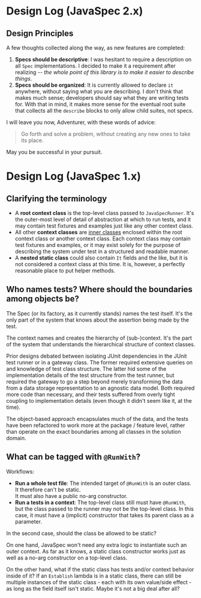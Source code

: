# Design Log (JavaSpec 2.x)


## Design Principles

A few thoughts collected along the way, as new features are completed:

1. **Specs should be descriptive**: I was hesitant to require a description on all `Spec` implementations.  I decided
to make it a requirement after realizing -- _the whole point of this library is to make it easier to describe things_.
1. **Specs should be organized**: It is currently allowed to declare `it` anywhere, without saying what you are
describing.  I don't think that makes much sense; developers should say what they are writing tests for.  With that
in mind, it makes more sense for the eventual root suite that collects all the `describe` blocks to only allow child
suites, not specs.


I will leave you now, Adventurer, with these words of advice:

> Go forth and solve a problem, without creating any new ones to take its place.

May you be successful in your pursuit.


# Design Log (JavaSpec 1.x)

## Clarifying the terminology

* A **root context class** is the top-level class passed to `JavaSpecRunner`.  It's the outer-most level of detail
  of abstraction at which to run tests, and it may contain test fixtures and examples just like any other context class.
* All other **context classes** are [inner classes](https://docs.oracle.com/javase/tutorial/java/javaOO/nested.html) 
  enclosed within the root context class or another context class.  Each context class may contain test fixtures and
  examples, or it may exist solely for the purpose of describing the system under test in a structured and readable
  manner.
* A **nested static class** could also contain `It` fields and the like, but it is not considered a context class at
  this time.  It is, however, a perfectly reasonable place to put helper methods.


## Who names tests?  Where should the boundaries among objects be?

The Spec (or its factory, as it currently stands) names the test itself.  It's the only part of the system that knows
about the assertion being made by the test.

The context names and creates the hierarchy of (sub-)context.  It's the part of the system that understands the
hierarchical structure of context classes.

Prior designs debated between isolating JUnit dependencies in the JUnit test runner or in a gateway class.  The former
required extensive queries on and knowledge of test class structure.  The latter hid some of the implementation details
of the test structure from the test runner, but required the gateway to go a step beyond merely transforming the data
from a data storage representation to an agnostic data model.  Both required more code than necessary, and their tests
suffered from overly tight coupling to implementation details (even though it didn't seem like it, at the time).

The object-based approach encapsulates much of the data, and the tests have been refactored to work more at the
package / feature level, rather than operate on the exact boundaries among all classes in the solution domain.


## What can be tagged with `@RunWith`?

Workflows:

* **Run a whole test file**: The intended target of `@RunWith` is an outer class.  It therefore can't be static.  
  It must also have a public no-arg constructor.
* **Run a tests in a context**: The top-level class still must have `@RunWith`, but the class passed to the runner may
  not be the top-level class.  In this case, it must have a (implicit) constructor that takes its parent class as a
  parameter.

In the second case, should the class be allowed to be static?

On one hand, JavaSpec won't need any extra logic to instantiate such an outer context.  As far as it knows, a static
class constructor works just as well as a no-arg constructor on a top-level class.

On the other hand, what if the static class has tests and/or context behavior inside of it?  If an `Establish` lambda
is in a static class, there can still be multiple instances of the static class - each with its own value/side effect -
as long as the field itself isn't static.  Maybe it's not a big deal after all?
